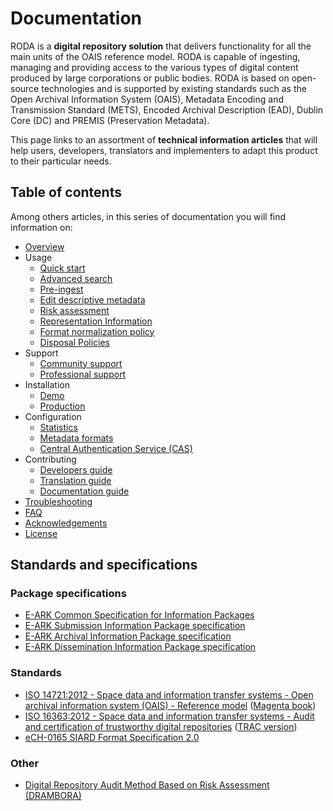 # Documentation

RODA is a **digital repository solution** that delivers functionality for all the main units of the OAIS reference model. RODA is capable of ingesting, managing and providing access to the various types of digital content produced by large corporations or public bodies. RODA is based on open-source technologies and is supported by existing standards such as the Open Archival Information System (OAIS), Metadata Encoding and Transmission Standard (METS), Encoded Archival Description (EAD), Dublin Core (DC) and PREMIS (Preservation Metadata).

This page links to an assortment of **technical information articles** that will help users, developers, translators and implementers to adapt this product to their particular needs.


## Table of contents

Among others articles, in this series of documentation you will find information on:

- [Overview](Overview.md)
- Usage
	- [Quick start](Quickstart.md)
	- [Advanced search](Advanced_Search.md)
	- [Pre-ingest](Pre_Ingest.md)
	- [Edit descriptive metadata](EditDescriptiveMetadata.md)
	- [Risk assessment](Risk_Assessment.md)
	- [Representation Information](Representation_Information.md)
	- [Format normalization policy](Format_Normalization_Policy.md)
	- [Disposal Policies](Disposal_Policies.md)
- Support
	- [Community support](Community_Support.md)
	- [Professional support](Professional_Support.md)
- Installation
	- [Demo](Installation_Testing_Environments.md)
	- [Production](Installation_Production_Environments.md)
- Configuration
	- [Statistics](Statistics.md)
	- [Metadata formats](Metadata_Formats.md)
	- [Central Authentication Service (CAS)](Central_Authentication_Service.md)
- Contributing
	- [Developers guide](Developers_Guide.md)
	- [Translation guide](Translation_Guide.md)
	- [Documentation guide](Documentation_Guide.md)
- [Troubleshooting](Troubleshooting.md)
- [FAQ](FAQ.md)
- [Acknowledgements](Acknowledgements.md)
- [License](License.md)

## Standards and specifications

### Package specifications

* [E-ARK Common Specification for Information Packages](http://www.dilcis.eu/specifications/common-specification)
* [E-ARK Submission Information Package specification](http://www.dilcis.eu/specifications/sip)
* [E-ARK Archival Information Package specification](http://www.dilcis.eu/specifications/aip)
* [E-ARK Dissemination Information Package specification](http://www.dilcis.eu/specifications/dip)

### Standards

* [ISO 14721:2012 - Space data and information transfer systems - Open archival information system (OAIS) - Reference model](http://www.iso.org/iso/catalogue_detail.htm?csnumber=57284) ([Magenta book](http://public.ccsds.org/publications/archive/650x0m2.pdf))
* [ISO 16363:2012 - Space data and information transfer systems - Audit and certification of trustworthy digital repositories](http://www.iso.org/iso/catalogue_detail.htm?csnumber=56510) ([TRAC version](https://www.crl.edu/sites/default/files/d6/attachments/pages/trac_0.pdf))
* [eCH-0165 SIARD Format Specification 2.0](https://www.ech.ch/vechweb/page?p=dossier&documentNumber=eCH-0165&documentVersion=2.0)


### Other

* [Digital Repository Audit Method Based on Risk Assessment (DRAMBORA)](http://www.repositoryaudit.eu/download/)
